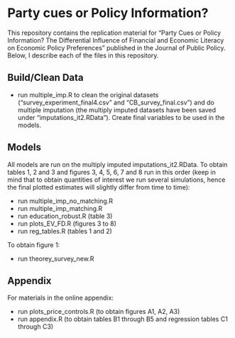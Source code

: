 # Party cues or Policy Information?

This repository contains the replication material for “Party Cues or Policy Information? The Differential Influence of Financial and Economic Literacy on Economic Policy Preferences” published in the Journal of Public Policy. Below, I describe each of the files in this repository.

## Build/Clean Data 

- run multiple_imp.R to clean the original datasets (“survey_experiment_final4.csv” and “CB_survey_final.csv”) and do multiple imputation (the multiply imputed datasets have been saved under “imputations_it2.RData”). Create final variables to be used in the models. 

## Models 

All models are run on the multiply imputed imputations_it2.RData.
To obtain tables 1, 2 and 3 and figures 3, 4, 5, 6, 7 and 8 run in this order (keep in mind that to obtain quantities of interest we run several simulations, hence the final plotted estimates will slightly differ from time to time):
- run multiple_imp_no_matching.R 
- run multiple_imp_matching.R
- run education_robust.R (table 3)
- run plots_EV_FD.R (figures 3 to 8)
- run reg_tables.R (tables 1 and 2)

To obtain figure 1:
- run theorey_survey_new.R

## Appendix

For materials in the online appendix:
- run plots_price_controls.R  (to obtain figures A1, A2, A3)
- run appendix.R (to obtain tables B1 through B5 and regression tables C1 through C3)
